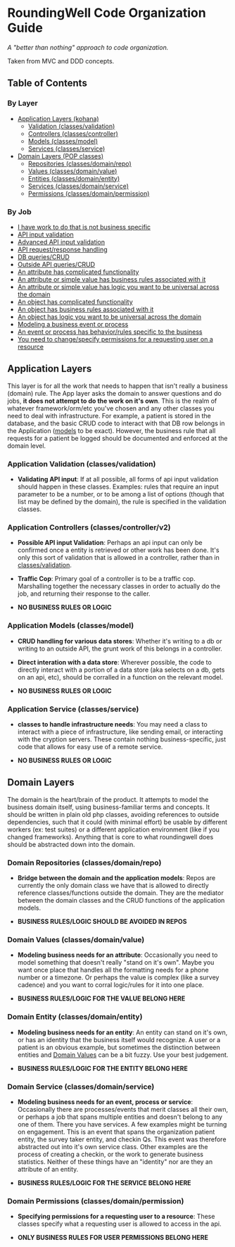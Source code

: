 # RoundingWell Code Organization Guide

*A "better than nothing" approach to code organization.*

Taken from MVC and DDD concepts. 

## <a name='TOC'>Table of Contents</a>

### By Layer
  * [Application Layers (kohana)](#app)
    * [Validation (classes/validation)](#appvalidation)  
    * [Controllers (classes/controller)](#appcontroller)
    * [Models (classes/model)](#appmodel)
    * [Services (classes/service)](#appservice)
  * [Domain Layers (POP classes)](#domain)
    * [Repositories (classes/domain/repo)](#domrepo)
    * [Values (classes/domain/value)](#domvalue)
    * [Entities (classes/domain/entity)](#domentity)
    * [Services (classes/domain/service)](#domservice)
    * [Permissions (classes/domain/permission)](#dompermissions)

### By Job
  * [I have work to do that is not business specific](#app)
  * [API input validation](#appvalidation)  
  * [Advanced API input validation](#appcontroller)
  * [API request/response handling](#appcontroller)
  * [DB queries/CRUD](#appmodel)
  * [Outside API queries/CRUD](#appmodel)
  * [An attribute has complicated functionality](#domvalue)
  * [An attribute or simple value has business rules associated with it](#domvalue)
  * [An attribute or simple value has logic you want to be universal across the domain](#domvalue)
  * [An object has complicated functionality](#domentity)
  * [An object has business rules associated with it](#domentity)
  * [An object has logic you want to be universal across the domain](#domentity)
  * [Modeling a business event or process](#domservice)
  * [An event or process has behavior/rules specific to the business](#domservice)
  * [You need to change/specify permissions for a requesting user on a resource](#dompermissions)


## <a name='app'>Application Layers</a>
This layer is for all the work that needs to happen that isn't really a business (domain) rule. The App layer asks the domain to answer questions and do jobs, **it does not attempt to do the work on it's own**. This is the realm of whatever framework/orm/etc you've chosen and any other classes you need to deal with infrastructure. For example, a patient is stored in the database, and the basic CRUD code to interact with that DB row belongs in the Application ([models](#appmodel) to be exact). However, the business rule that all requests for a patient be logged should be documented and enforced at the domain level. 

### <a name='appvalidation'>Application Validation (classes/validation)</a>

  - **Validating API input**: If at all possible, all forms of api input validation should happen in these classes. Examples: rules that require an input parameter to be a number, or to be among a list of options (though that list may be defined by the domain), the rule is specified in the validation classes.

### <a name='appcontroller'>Application Controllers (classes/controller/v2)</a>
  - **Possible API input Validation**: Perhaps an api input can only be confirmed once a entity is retrieved or other work has been done. It's only this sort of validation that is allowed in a controller, rather than in [classes/validation](#kohvalidation). 

  - **Traffic Cop**: Primary goal of a controller is to be a traffic cop. Marshalling together the necessary classes in order to actually do the job, and returning their response to the caller. 
  
  - **NO BUSINESS RULES OR LOGIC**

### <a name='appmodel'>Application Models (classes/model)</a>
  - **CRUD handling for various data stores**: Whether it's writing to a db or writing to an outside API, the grunt work of this belongs in a controller.
  
  - **Direct interation with a data store**: Wherever possible, the code to directly interact with a portion of a data store (aka selects on a db, gets on an api, etc), should be corralled in a function on the relevant model.

  - **NO BUSINESS RULES OR LOGIC**

### <a name='appservice'>Application Service (classes/service)</a>
  - **classes to handle infrastructure needs**: You may need a class to interact with a piece of infrastructure, like sending email, or interacting with the cryption servers. These contain nothing business-specific, just code that allows for easy use of a remote service.  

  - **NO BUSINESS RULES OR LOGIC**

## <a name='domain'>Domain Layers</a>
The domain is the heart/brain of the product. It attempts to model the business domain itself, using business-familiar terms and concepts. It should be written in plain old php classes, avoiding references to outside dependencies, such that it could (with minimal effort) be usable by different workers (ex: test suites) or a different application environment (like if you changed frameworks). Anything that is core to what roundingwell does should be abstracted down into the domain. 

### <a name='domrepo'>Domain Repositories (classes/domain/repo)</a>
  - **Bridge between the domain and the application models**: Repos are currently the only domain class we have that is allowed to directly reference classes/functions outside the domain. They are the mediator between the domain classes and the CRUD functions of the application models. 

  - **BUSINESS RULES/LOGIC SHOULD BE AVOIDED IN REPOS**

### <a name='domvalue'>Domain Values (classes/domain/value)</a>
  - **Modeling business needs for an attribute**: Occasionally you need to model something that doesn't really "stand on it's own". Maybe you want once place that handles all the formatting needs for a phone number or a timezone. Or perhaps the value is complex (like a survey cadence) and you want to corral logic/rules for it into one place. 

  - **BUSINESS RULES/LOGIC FOR THE VALUE BELONG HERE**

### <a name='domentity'>Domain Entity (classes/domain/entity)</a>
  - **Modeling business needs for an entity**: An entity can stand on it's own, or has an identity that the business itself would recognize. A user or a patient is an obvious example, but sometimes the distinction between entities and [Domain Values](#domvalue) can be a bit fuzzy. Use your best judgement. 

  - **BUSINESS RULES/LOGIC FOR THE ENTITY BELONG HERE**

### <a name='domservice'>Domain Service (classes/domain/service)</a>
  - **Modeling business needs for an event, process or service**: Occasionally there are processes/events that merit classes all their own, or perhaps a job that spans multiple entities and doesn't belong to any one of them. There you have services. A few examples might be turning on engagement. This is an event that spans the organization patient entity, the survey taker entity, and checkin Qs. This event was therefore abstracted out into it's own service class. Other examples are the process of creating a checkin, or the work to generate business statistics. Neither of these things have an "identity" nor are they an attribute of an entity. 

  - **BUSINESS RULES/LOGIC FOR THE SERVICE BELONG HERE**

### <a name='dompermissions'>Domain Permissions (classes/domain/permission)</a>
  - **Specifying permissions for a requesting user to a resource**: These classes specify what a requesting user is allowed to access in the api.  

  - **ONLY BUSINESS RULES FOR USER PERMISSIONS BELONG HERE**
